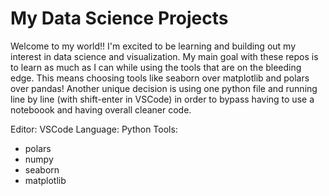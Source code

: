 # My Data Science Projects
Welcome to my world!! I'm excited to be learning and building out my interest in data science and visualization. My main goal with these repos is to learn as much as I can while using the tools that are on the bleeding edge. This means choosing tools like seaborn over matplotlib and polars over pandas! Another unique decision is using one python file and running line by line (with shift-enter in VSCode) in order to bypass having to use a noteboook and having overall cleaner code. 

Editor: VSCode
Language: Python
Tools:
- polars
- numpy
- seaborn
- matplotlib